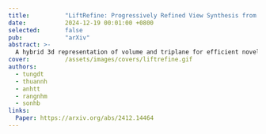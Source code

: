 ```yaml
---
title:          "LiftRefine: Progressively Refined View Synthesis from 3D Lifting with Volume-Triplane Representations"
date:           2024-12-19 00:01:00 +0800
selected:       false
pub:            "arXiv"
abstract: >-
  A hybrid 3d representation of volume and triplane for efficient novel-view synthesis from limited inputs.
cover:          /assets/images/covers/liftrefine.gif
authors:
  - tungdt
  - thuannh
  - anhtt
  - rangnhm
  - sonhb
links:
  Paper: https://arxiv.org/abs/2412.14464
---
```

